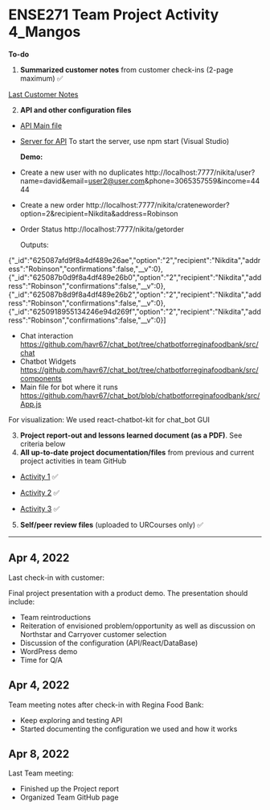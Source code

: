 # ENSE271 Team Project Activity 4_Mangos

**To-do**
1. **Summarized customer notes** from customer check-ins (2-page maximum) ✅ 

[Last Customer Notes](https://github.com/havr67/mangosense271/blob/activity_4/ENSE271%20Group%20Project-check%20in%20Apr%204.pdf)

2. **API and other configuration files**

- [API Main file](https://github.com/havr67/mangosense271/blob/test_branch/app/controllers/nikita.js)
- [Server for API](https://github.com/havr67/mangosense271/blob/test_branch/)
To start the server, use npm start (Visual Studio)

  **Demo:**

- Create a new user with no duplicates http://localhost:7777/nikita/user?name=david&email=user2@user.com&phone=3065357559&income=4444
- Create a new order http://localhost:7777/nikita/crateneworder?option=2&recipient=Nikdita&address=Robinson
- Order Status http://localhost:7777/nikita/getorder
  
    Outputs:
   
{"_id":"625087afd9f8a4df489e26ae","option":"2","recipient":"Nikdita","address":"Robinson","confirmations":false,"__v":0},       {"_id":"625087b0d9f8a4df489e26b0","option":"2","recipient":"Nikdita","address":"Robinson","confirmations":false,"__v":0},{"_id":"625087b8d9f8a4df489e26b2","option":"2","recipient":"Nikdita","address":"Robinson","confirmations":false,"__v":0},{"_id":"6250918955134246e94d269f","option":"2","recipient":"Nikdita","address":"Robinson","confirmations":false,"__v":0}]


- Chat interaction https://github.com/havr67/chat_bot/tree/chatbotforreginafoodbank/src/chat
- Chatbot Widgets https://github.com/havr67/chat_bot/tree/chatbotforreginafoodbank/src/components
- Main file for bot where it runs https://github.com/havr67/chat_bot/blob/chatbotforreginafoodbank/src/App.js

For visualization: We used react-chatbot-kit for chat_bot GUI

3. **Project report-out and lessons learned document (as a PDF)**. See criteria below
4. **All up-to-date project documentation/files** from previous and current project activities in team GitHub

- [Activity 1](https://github.com/havr67/mangosense271/tree/activity_1) ✅ 

- [Activity 2](https://github.com/havr67/mangosense271/tree/activity_2) ✅ 

- [Activity 3](https://github.com/havr67/mangosense271/tree/activity_3) ✅ 
5. **Self/peer review files** (uploaded to URCourses only) ✅ 
***

## Apr 4, 2022
Last check-in with customer:

Final project presentation with a product demo. The presentation should include:
- Team reintroductions
- Reiteration of envisioned problem/opportunity as well as discussion on Northstar and Carryover customer selection
- Discussion of the configuration (API/React/DataBase)
- WordPress demo
- Time for Q/A


## Apr 4, 2022
Team meeting notes after check-in with Regina Food Bank:
- Keep exploring and testing API
- Started documenting the configuration we used and how it works

## Apr 8, 2022
Last Team meeting:
- Finished up the Project report
- Organized Team GitHub page

